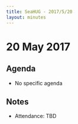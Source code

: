 ```yaml
---
title: SeaHUG - 2017/5/20
layout: minutes
---
```

# 20 May 2017

## Agenda

* No specific agenda

## Notes

* Attendance: TBD

[agenda]: RichardCook_SeaHUGAgenda_20170520.pptx
